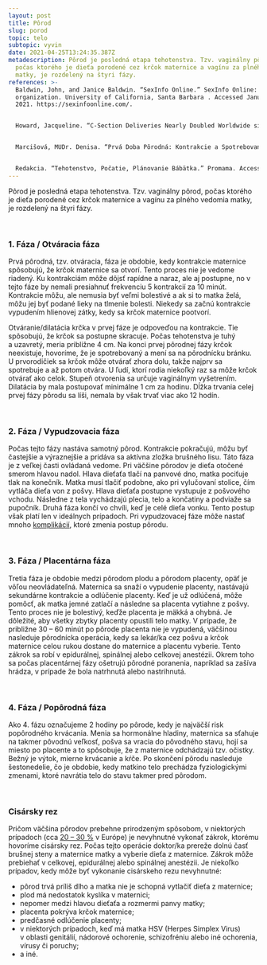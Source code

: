 ```yaml
---
layout: post
title: Pôrod
slug: porod
topic: telo
subtopic: vyvin
date: 2021-04-25T13:24:35.387Z
metadescription: Pôrod je posledná etapa tehotenstva. Tzv. vaginálny pôrod,
  počas ktorého je dieťa porodené cez krčok maternice a vagínu za plného vedomia
  matky, je rozdelený na štyri fázy.
references: >-
  Baldwin, John, and Janice Baldwin. “SexInfo Online.” SexInfo Online: nonprofit
  organization. University of California, Santa Barbara . Accessed January 1,
  2021. https://sexinfoonline.com/. 


  Howard, Jacqueline. “C-Section Deliveries Nearly Doubled Worldwide since 2000, Study Finds.” CNN. Cable News Network, October 11, 2018. https://edition.cnn.com/2018/10/11/health/c-section-rates-study-parenting-without-borders-intl/index.html. 


  Marcišová, MUDr. Denisa. “Prvá Doba Pôrodná: Kontrakcie a Spotrebovanie Krčka Maternice.” ProMama, November 25, 2020. https://www.promama.sk/tehotenstvo/prva-doba-porodna-kontrakcie-spotrebovanie-krcka-maternice


  Redakcia. “Tehotenstvo, Počatie, Plánovanie Bábätka.” Promama. Accessed March 20, 2021. https://www.promama.sk/tehotenstvo/vyhladavanie?kategorie=41.
---
```

Pôrod je posledná etapa tehotenstva. Tzv. vaginálny pôrod, počas ktorého je dieťa porodené cez krčok maternice a vagínu za plného vedomia matky, je rozdelený na štyri fázy. 

<br>

### **1. Fáza / Otváracia fáza**

Prvá pôrodná, tzv. otváracia, fáza je obdobie, kedy kontrakcie maternice spôsobujú, že krčok maternice sa otvorí. Tento proces nie je vedome riadený. Ku kontrakciám môže dôjsť rapídne a naraz, ale aj postupne, no v tejto fáze by nemali presiahnuť frekvenciu 5 kontrakcií za 10 minút. Kontrakcie môžu, ale nemusia byť veľmi bolestivé a ak si to matka želá, môžu jej byť podané lieky na tlmenie bolesti. Niekedy sa začnú kontrakcie vypudením hlienovej zátky, kedy sa krčok maternice pootvorí. 

Otváranie/dilatácia krčka v prvej fáze je odpoveďou na kontrakcie. Tie spôsobujú, že krčok sa postupne skracuje. Počas tehotenstva je tuhý a uzavretý, meria približne 4 cm. Na konci prvej pôrodnej fázy krčok neexistuje, hovoríme, že je spotrebovaný a mení sa na pôrodnícku bránku. U prvorodičiek sa krčok môže otvárať zhora dolu, takže najprv sa spotrebuje a až potom otvára. U ľudí, ktorí rodia niekoľký raz sa môže krčok otvárať ako celok. Stupeň otvorenia sa určuje vaginálnym vyšetrením. Dilatácia by mala postupovať minimálne 1 cm za hodinu. Dĺžka trvania celej prvej fázy pôrodu sa líši, nemala by však trvať viac ako 12 hodín. 

<br>

### **2. Fáza / Vypudzovacia fáza**

Počas tejto fázy nastáva samotný pôrod. Kontrakcie pokračujú, môžu byť častejšie a výraznejšie a pridáva sa aktívna zložka brušného lisu. Táto fáza je z veľkej časti ovládaná vedome. Pri väčšine pôrodov je dieťa otočené smerom hlavou nadol. Hlava dieťaťa tlačí na panvové dno, matka pociťuje tlak na konečník. Matka musí tlačiť podobne, ako pri vylučovaní stolice, čím vytláča dieťa von z pošvy. Hlava dieťaťa postupne vystupuje z pošvového vchodu. Následne z tela vychádzajú plecia, telo a končatiny a podviaže sa pupočník. Druhá fáza končí vo chvíli, keď je celé dieťa vonku. Tento postup však platí len v ideálnych prípadoch. Pri vypudzovacej fáze môže nastať mnoho [komplikácií](https://www.promama.sk/tehotenstvo/komplikacie-v-2-dobe-porodnej-hlupe-poznamky-pri-porode-si-zena-zapamata-na-cely-zivot), ktoré zmenia postup pôrodu.

<br>

### **3. Fáza / Placentárna fáza**

Tretia fáza je obdobie medzi pôrodom plodu a pôrodom placenty, opäť je vôľou neovládateľná. Maternica sa snaží o vypudenie placenty, nastávajú sekundárne kontrakcie a odlúčenie placenty. Keď je už odlúčená, môže pomôcť, ak matka jemné zatlačí a následne sa placenta vytiahne z pošvy. Tento proces nie je bolestivý, keďže placenta je mäkká a ohybná. Je dôležité, aby všetky zbytky placenty opustili telo matky. V prípade, že približne 30 – 60 minút po pôrode placenta nie je vypudená, väčšinou nasleduje pôrodnícka operácia, kedy sa lekár/ka cez pošvu a krčok maternice celou rukou dostane do maternice a placentu vyberie. Tento zákrok sa robí v epidurálnej, spinálnej alebo celkovej anestézii. Okrem toho sa počas placentárnej fázy ošetrujú pôrodné poranenia, napríklad sa zašíva hrádza, v prípade že bola natrhnutá alebo nastrihnutá. 

<br>

### **4. Fáza / Popôrodná fáza**

Ako 4. fázu označujeme 2 hodiny po pôrode, kedy je najväčší risk popôrodného krvácania. Menia sa hormonálne hladiny, maternica sa sťahuje na takmer pôvodnú veľkosť, pošva sa vracia do pôvodného stavu, hojí sa miesto po placente a to spôsobuje, že z maternice odchádzajú tzv. očistky. Bežný je výtok, mierne krvácanie a kŕče. Po skončení pôrodu nasleduje šestonedelie, čo je obdobie, kedy matkino telo prechádza fyziologickými zmenami, ktoré navrátia telo do stavu takmer pred pôrodom.

<br>

### **Cisársky rez**

Pričom väčšina pôrodov prebehne prirodzeným spôsobom, v niektorých prípadoch (cca [20 – 30 %](https://edition.cnn.com/2018/10/11/health/c-section-rates-study-parenting-without-borders-intl/index.html) v Európe) je nevyhnutné vykonať zákrok, ktorému hovoríme cisársky rez. Počas tejto operácie doktor/ka prereže dolnú časť brušnej steny a maternice matky a vyberie dieťa z maternice. Zákrok môže prebiehať v celkovej, epidurálnej alebo spinálnej anestézii. Je niekoľko prípadov, kedy môže byť vykonanie cisárskeho rezu nevyhnutné:

* pôrod trvá príliš dlho a matka nie je schopná vytlačiť dieťa z maternice;
* plod má nedostatok kyslíka v maternici;
* nepomer medzi hlavou dieťaťa a rozmermi panvy matky;
* placenta pokrýva krčok maternice;
* predčasné odlúčenie placenty;
* v niektorých prípadoch, keď má matka HSV (Herpes Simplex Virus) v oblasti genitálií, nádorové ochorenie, schizofréniu alebo iné ochorenia, vírusy či poruchy;
* a iné.